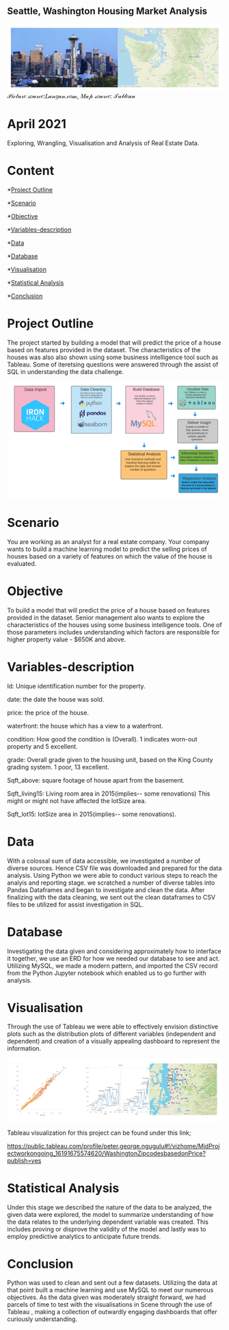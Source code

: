 ## Seattle, Washington Housing Market Analysis

![alt text](https://github.com/Bunmi-Haastrup/Hermione-granger/blob/main/image.png)
       𝒫𝒾𝒸𝓉𝓊𝓇𝑒 𝓈𝑜𝓊𝓇𝒸𝑒:𝐿𝒶𝓃𝑔𝒶𝓃.𝒸𝑜𝓂, 𝑀𝒶𝓅 𝓈𝑜𝓊𝓇𝒸𝑒: 𝒯𝒶𝒷𝓁𝑒𝒶𝓊
      
# April 2021
Exploring, Wrangling, Visualisation and Analysis of Real Estate Data.

# Content

*[Project Outline](#project-outline)

*[Scenario](#scenario)

*[Objective](#objective)

*[Variables-description](#variables-description)

*[Data](#data)

*[Database](#database)

*[Visualisation](#visualisation)

*[Statistical Analysis](#statistical-analysis)

*[Conclusion](#conclusion)

# Project Outline
The project started by building a model that will predict the price of a house based on features provided in the dataset. The characteristics of the houses was also also shown using some business intelligence tool such as Tableau. Some of iteretsing questions were answered through the assist of SQL in understanding the data challenge.

![alt text](https://github.com/petergeorge649/Hermione-granger/blob/main/ReadMe.png)

# Scenario
You are working as an analyst for a real estate company. Your company wants to build a machine learning model to predict the selling prices of houses based on a variety of features on which the value of the house is evaluated.

# Objective
To build a model that will predict the price of a house based on features provided in the dataset. Senior management also wants to explore the characteristics of the houses using some business intelligence tools. One of those parameters includes understanding which factors are responsible for higher property value - $650K and above.

# Variables-description

Id: Unique identification number for the property.

date: the date the house was sold.

price: the price of the house.

waterfront: the house which has a view to a waterfront.

condition: How good the condition is (Overall). 1 indicates worn-out property and 5 excellent.

grade: Overall grade given to the housing unit, based on the King County grading system. 1 poor, 13 excellent.

Sqft_above: square footage of house apart from the basement.

Sqft_living15: Living room area in 2015(implies-- some renovations) This might or might not have affected the lotSize area.

Sqft_lot15: lotSize area in 2015(implies-- some renovations).

# Data
With a colossal sum of data accessible, we investigated a number of diverse sources. Hence CSV file was downloaded and prepared for the data analysis. Using Python we were able to conduct various steps to reach the analyis and reporting stage. we scratched a number of diverse tables into Pandas Dataframes and began to investigate and clean the data. After finalizing with the data cleaning, we sent out the clean dataframes to CSV files to be utilized for assist investigation in SQL.

# Database
Investigating the data given and considering approximately how to interface it together, we use an ERD for how we needed our database to see and act. Utilizing MySQL, we made a modern pattern, and imported the CSV record from the  Python Jupyter notebook  which enabled us to go further with analysis.

# Visualisation
Through the use of Tableau we were  able to effectively envision distinctive  plots such as the distribution plots of different variables (independent and dependent) and creation of a visually appealing dashboard to represent the information.

![alt text](https://github.com/petergeorge649/Hermione-granger/blob/main/tableau.png)

Tableau visualization for this project can be found under this link;

https://public.tableau.com/profile/peter.george.ngugulu#!/vizhome/MidProjectworkongoing_16191675574620/WashingtonZipcodesbasedonPrice?publish=yes

# Statistical Analysis
Under this stage we described the nature of the data to be analyzed, the given data were explored, the model to summarize understanding of how the data relates to the underlying dependent variable was created. This includes proving or disprove the validity of the model and lastly was to employ predictive analytics to anticipate future trends.

# Conclusion
Python was used to clean and sent out a few datasets. Utilizing the data at that point built a machine learning and use MySQL to meet our numerous objectives. As the data given was moderately straight forward, we had parcels of time to test with the visualisations in Scene through the use of Tableau , making a collection of outwardly engaging dashboards that offer curiously understanding.



